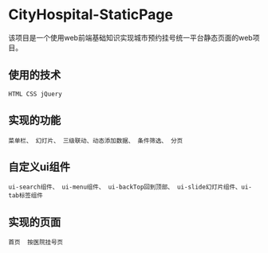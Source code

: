 # CityHospital-StaticPage
该项目是一个使用web前端基础知识实现城市预约挂号统一平台静态页面的web项目。

## 使用的技术
    HTML CSS jQuery
## 实现的功能
    菜单栏、 幻灯片、 三级联动、动态添加数据、 条件筛选、 分页
## 自定义ui组件
	ui-search组件、 ui-menu组件、 ui-backTop回到顶部、 ui-slide幻灯片组件、ui-tab标签组件 
## 实现的页面
	首页  按医院挂号页






